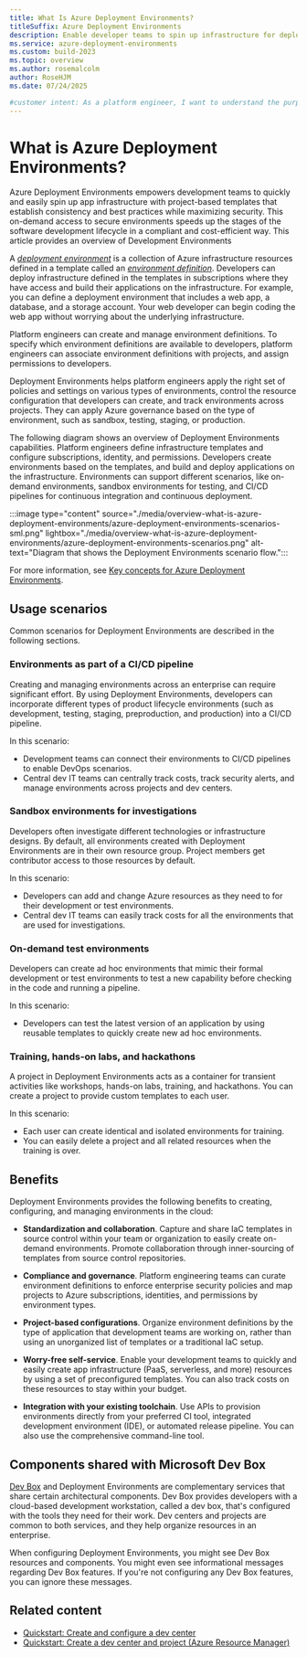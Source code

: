 ```yaml
---
title: What Is Azure Deployment Environments?
titleSuffix: Azure Deployment Environments
description: Enable developer teams to spin up infrastructure for deploying apps with templates, adding governance for Azure resource types, security, and cost.
ms.service: azure-deployment-environments
ms.custom: build-2023
ms.topic: overview
ms.author: rosemalcolm
author: RoseHJM
ms.date: 07/24/2025

#customer intent: As a platform engineer, I want to understand the purpose and capabilities of Azure Deployment Environments so that I can determine whether the service will benefit my developers.
---
```


# What is Azure Deployment Environments?

Azure Deployment Environments empowers development teams to quickly and easily spin up app infrastructure with project-based templates that establish consistency and best practices while maximizing security. This on-demand access to secure environments speeds up the stages of the software development lifecycle in a compliant and cost-efficient way. This article provides an overview of Development Environments

A [*deployment environment*](./concept-environments-key-concepts.md#environments) is a collection of Azure infrastructure resources defined in a template called an [*environment definition*](./concept-environments-key-concepts.md#environment-definitions). Developers can deploy infrastructure defined in the templates in subscriptions where they have access and build their applications on the infrastructure. For example, you can define a deployment environment that includes a web app, a database, and a storage account. Your web developer can begin coding the web app without worrying about the underlying infrastructure.

Platform engineers can create and manage environment definitions. To specify which environment definitions are available to developers, platform engineers can associate environment definitions with projects, and assign permissions to developers. 

Deployment Environments helps platform engineers apply the right set of policies and settings on various types of environments, control the resource configuration that developers can create, and track environments across projects. They can apply Azure governance based on the type of environment, such as sandbox, testing, staging, or production.

The following diagram shows an overview of Deployment Environments capabilities. Platform engineers define infrastructure templates and configure subscriptions, identity, and permissions. Developers create environments based on the templates, and build and deploy applications on the infrastructure. Environments can support different scenarios, like on-demand environments, sandbox environments for testing, and CI/CD pipelines for continuous integration and continuous deployment.

:::image type="content" source="./media/overview-what-is-azure-deployment-environments/azure-deployment-environments-scenarios-sml.png" lightbox="./media/overview-what-is-azure-deployment-environments/azure-deployment-environments-scenarios.png" alt-text="Diagram that shows the Deployment Environments scenario flow.":::

For more information, see [Key concepts for Azure Deployment Environments](./concept-environments-key-concepts.md).

## Usage scenarios

Common scenarios for Deployment Environments are described in the following sections.

### Environments as part of a CI/CD pipeline

Creating and managing environments across an enterprise can require significant effort. By using Deployment Environments, developers can incorporate different types of product lifecycle environments (such as development, testing, staging, preproduction, and production) into a CI/CD pipeline.

In this scenario:
- Development teams can connect their environments to CI/CD pipelines to enable DevOps scenarios.
- Central dev IT teams can centrally track costs, track security alerts, and manage environments across projects and dev centers.

### Sandbox environments for investigations

Developers often investigate different technologies or infrastructure designs. By default, all environments created with Deployment Environments are in their own resource group. Project members get contributor access to those resources by default.

In this scenario:
- Developers can add and change Azure resources as they need to for their development or test environments.
- Central dev IT teams can easily track costs for all the environments that are used for investigations.

### On-demand test environments

Developers can create ad hoc environments that mimic their formal development or test environments to test a new capability before checking in the code and running a pipeline. 

In this scenario:
- Developers can test the latest version of an application by using reusable templates to quickly create new ad hoc environments.

### Training, hands-on labs, and hackathons

A project in Deployment Environments acts as a container for transient activities like workshops, hands-on labs, training, and hackathons. You can create a project to provide custom templates to each user.

In this scenario:
- Each user can create identical and isolated environments for training.
- You can easily delete a project and all related resources when the training is over.

## Benefits

Deployment Environments provides the following benefits to creating, configuring, and managing environments in the cloud:

- **Standardization and collaboration**.
Capture and share IaC templates in source control within your team or organization to easily create on-demand environments. Promote collaboration through inner-sourcing of templates from source control repositories.

- **Compliance and governance**.
Platform engineering teams can curate environment definitions to enforce enterprise security policies and map projects to Azure subscriptions, identities, and permissions by environment types.

- **Project-based configurations**.
Organize environment definitions by the type of application that development teams are working on, rather than using an unorganized list of templates or a traditional IaC setup.

- **Worry-free self-service**.
Enable your development teams to quickly and easily create app infrastructure (PaaS, serverless, and more) resources by using a set of preconfigured templates. You can also track costs on these resources to stay within your budget.

- **Integration with your existing toolchain**.
Use APIs to provision environments directly from your preferred CI tool, integrated development environment (IDE), or automated release pipeline. You can also use the comprehensive command-line tool.

## Components shared with Microsoft Dev Box

[Dev Box](../dev-box/overview-what-is-microsoft-dev-box.md) and Deployment Environments are complementary services that share certain architectural components. Dev Box provides developers with a cloud-based development workstation, called a dev box, that's configured with the tools they need for their work. Dev centers and projects are common to both services, and they help organize resources in an enterprise.

When configuring Deployment Environments, you might see Dev Box resources and components. You might even see informational messages regarding Dev Box features. If you're not configuring any Dev Box features, you can ignore these messages.

## Related content

- [Quickstart: Create and configure a dev center](./quickstart-create-and-configure-devcenter.md)
- [Quickstart: Create a dev center and project (Azure Resource Manager)](./quickstart-create-dev-center-project-azure-resource-manager.md)

